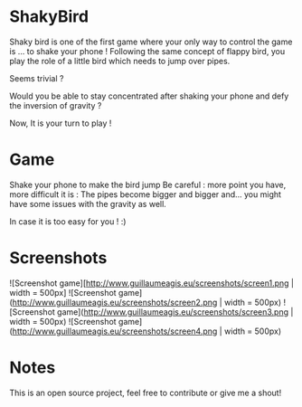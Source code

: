 # ShakyBird

Shaky bird is one of the first game where your only way to control the game is … to shake your phone !
Following the same concept of flappy bird, you play the role of a little bird which needs to jump over pipes.

Seems trivial ?

Would you be able to stay concentrated after shaking your phone and defy the inversion of gravity ?

Now, It is your turn to play !


# Game

Shake your phone to make the bird jump
Be careful : more point you have, more difficult it is : The pipes become bigger and bigger and...
you might have some issues with the gravity as well.

In case it is too easy for you ! :)


# Screenshots

![Screenshot game][http://www.guillaumeagis.eu/screenshots/screen1.png | width = 500px]
![Screenshot game](http://www.guillaumeagis.eu/screenshots/screen2.png | width = 500px)
![Screenshot game](http://www.guillaumeagis.eu/screenshots/screen3.png | width = 500px)
![Screenshot game](http://www.guillaumeagis.eu/screenshots/screen4.png | width = 500px)



# Notes

This is an open source project, feel free to contribute or give me a shout!
